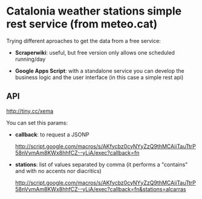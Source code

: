 Catalonia weather stations simple rest service (from meteo.cat)
================================================================

Trying different aproaches to get the data from a free service:

*	**Scraperwiki**: useful, but free version only allows one scheduled running/day

*	**Google Apps Script**: with a standalone service you can develop the business logic and the user interface (in this case a simple rest api)

API
----

http://tiny.cc/xema

You can set this params:

*	**callback**: to request a JSONP

	http://script.google.com/macros/s/AKfycbz0cyNYyZzQ9thMCAiiTauTtrP58nVymAm8KWx8hhfCZ--yLiA/exec?callback=fn

*	**stations**: list of values separated by comma (it performs a "contains" and with no accents nor diacritics)

	http://script.google.com/macros/s/AKfycbz0cyNYyZzQ9thMCAiiTauTtrP58nVymAm8KWx8hhfCZ--yLiA/exec?callback=fn&stations=alcarras